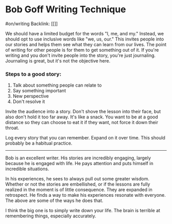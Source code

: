 # Bob Goff Writing Technique
#on/writing 
Backlink: [[]]


We should have a limited budget for the words "I, me, and my." Instead, we should opt to use inclusive words like "we, us, our." This invites people into our stories and helps them see what they can learn from our lives. The point of writing for other people is for them to get something out of it. If you're writing and you don't invite people into the story, you're just journaling. Journaling is great, but it's not the objective here.  

### Steps to a good story:
1. Talk about something people can relate to
2. Say something important
3. New perspective
4. Don't resolve it

Invite the audience into a story. Don't shove the lesson into their face, but also don't hold it too far away. It's like a snack. You want to be at a good distance so they can choose to eat it if they want, not force it down their throat. 

Log every story that you can remember. Expand on it over time. This should probably be a habitual practice.

---

Bob is an excellent writer. His stories are incredibly engaging, largely because he is engaged with life. He pays attention and puts himself in incredible situations. 

In his experiences, he sees to always pull out some greater wisdom. Whether or not the stories are embellished, or if the lessons are fully realized in the moment is of little consequence. They are expanded in retrospect. He finds a way to make his experiences resonate with everyone. The above are some of the ways he does that.

I think the big one is to simply write down your life. The brain is terrible at remembering things, especially accurately. 